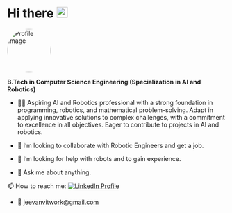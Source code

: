 # Hi there <img src="https://media.giphy.com/media/hvRJCLFzcasrR4ia7z/giphy.gif" width="25px">

<img src="https://media.licdn.com/dms/image/D5635AQHQQ3OPzf6J9g/profile-framedphoto-shrink_400_400/0/1707316331213?e=1709377200&v=beta&t=nvJqQf1BAD3r_ZK5fWQhP44jT-Cgf5uPYQbLXLxJbFY" alt="Profile Image" style="border-radius: 50%; width: 100px; height: 100px;">

**B.Tech in Computer Science Engineering (Specialization in AI and Robotics)**

- 🧑‍💻 Aspiring AI and Robotics professional with a strong foundation in programming, robotics, and mathematical problem-solving. Adapt in applying innovative solutions to complex challenges, with a commitment to excellence in all objectives. Eager to contribute to projects in AI and robotics.

- 👯 I’m looking to collaborate with Robotic Engineers and get a job.

- 🤔 I’m looking for help with robots and to gain experience.

- 💬 Ask me about anything.

📫 How to reach me: [![LinkedIn Profile](https://img.shields.io/badge/-LinkedIn-blue?style=flat&logo=LinkedIn&logoColor=white)](https://www.linkedin.com/in/jeevan-prakash-b3846a211/)

- 📩 jeevanvitwork@gmail.com
